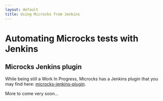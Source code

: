 ```yaml
---
layout: default
title: Using Microcks from Jenkins
---
```


<div class="content">
	<div class="jumbotron clearfix">
		<div class="container">
      <h1 class="page-title arvo">Automating Microcks tests with Jenkins</h1>
    </div>
	</div>
  <div class="container">
    <section id="jenkins-info" class="article">
      <h2 class="arvo">Microcks Jenkins plugin</h2>
      <p>
        While being still a Work In Progress, Microcks has a Jenkins plugin that you may find here: <a href="https://github.com/microcks/microcks-jenkins-plugin">microcks-jenkins-plugin</a>.
      </p>
      <p>
        More to come very soon...
      </p>
    </section>
  </div>
</div>
